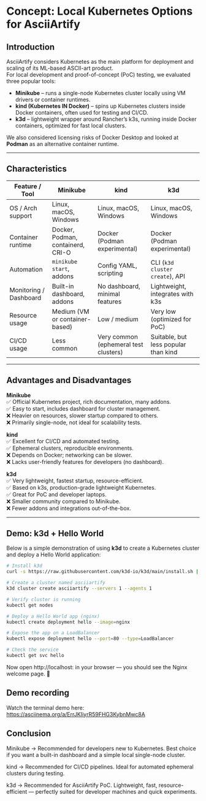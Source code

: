 # Concept: Local Kubernetes Options for AsciiArtify

## Introduction

AsciiArtify considers Kubernetes as the main platform for deployment and scaling of its ML-based ASCII-art product.  
For local development and proof-of-concept (PoC) testing, we evaluated three popular tools:

- **Minikube** – runs a single-node Kubernetes cluster locally using VM drivers or container runtimes.
- **kind (Kubernetes IN Docker)** – spins up Kubernetes clusters inside Docker containers, often used for testing and CI/CD.
- **k3d** – lightweight wrapper around Rancher’s k3s, running inside Docker containers, optimized for fast local clusters.

We also considered licensing risks of Docker Desktop and looked at **Podman** as an alternative container runtime.

---

## Characteristics

| Feature / Tool         | Minikube                          | kind                                  | k3d                                  |
| ---------------------- | --------------------------------- | ------------------------------------- | ------------------------------------ |
| OS / Arch support      | Linux, macOS, Windows             | Linux, macOS, Windows                 | Linux, macOS, Windows                |
| Container runtime      | Docker, Podman, containerd, CRI-O | Docker (Podman experimental)          | Docker (Podman experimental)         |
| Automation             | `minikube start`, addons          | Config YAML, scripting                | CLI (`k3d cluster create`), API      |
| Monitoring / Dashboard | Built-in dashboard, addons        | No dashboard, minimal features        | Lightweight, integrates with k3s     |
| Resource usage         | Medium (VM or container-based)    | Low / medium                          | Very low (optimized for PoC)         |
| CI/CD usage            | Less common                       | Very common (ephemeral test clusters) | Suitable, but less popular than kind |

---

## Advantages and Disadvantages

**Minikube**  
✅ Official Kubernetes project, rich documentation, many addons.  
✅ Easy to start, includes dashboard for cluster management.  
❌ Heavier on resources, slower startup compared to others.  
❌ Primarily single-node, not ideal for scalability tests.

**kind**  
✅ Excellent for CI/CD and automated testing.  
✅ Ephemeral clusters, reproducible environments.  
❌ Depends on Docker; networking can be slower.  
❌ Lacks user-friendly features for developers (no dashboard).

**k3d**  
✅ Very lightweight, fastest startup, resource-efficient.  
✅ Based on k3s, production-grade lightweight Kubernetes.  
✅ Great for PoC and developer laptops.  
❌ Smaller community compared to Minikube.  
❌ Fewer addons and integrations out-of-the-box.

---

## Demo: k3d + Hello World

Below is a simple demonstration of using **k3d** to create a Kubernetes cluster and deploy a Hello World application:

```bash
# Install k3d
curl -s https://raw.githubusercontent.com/k3d-io/k3d/main/install.sh | bash

# Create a cluster named asciiartify
k3d cluster create asciiartify --servers 1 --agents 1

# Verify cluster is running
kubectl get nodes

# Deploy a Hello World app (nginx)
kubectl create deployment hello --image=nginx

# Expose the app on a LoadBalancer
kubectl expose deployment hello --port=80 --type=LoadBalancer

# Check the service
kubectl get svc hello
```

Now open http://localhost:<port> in your browser — you should see the Nginx welcome page. 🎉

## Demo recording

Watch the terminal demo here: https://asciinema.org/a/ErrJKIiyrR59FHG3KybnMwc8A

## Conclusion

Minikube → Recommended for developers new to Kubernetes. Best choice if you want a built-in dashboard and a simple local single-node cluster.

kind → Recommended for CI/CD pipelines. Ideal for automated ephemeral clusters during testing.

k3d → Recommended for AsciiArtify PoC. Lightweight, fast, resource-efficient — perfectly suited for developer machines and quick experiments.
